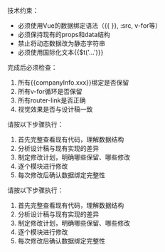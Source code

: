 技术约束：
- 必须使用Vue的数据绑定语法（{{ }}, :src, v-for等）
- 必须保持现有的props和data结构
- 禁止将动态数据改为静态字符串
- 必须使用国际化文本{{$t('...')}}

完成后必须检查：
1. 所有{{companyInfo.xxx}}绑定是否保留
2. 所有v-for循环是否保留
3. 所有router-link是否正确
4. 视觉效果是否与设计稿一致

请按以下步骤执行：
1. 首先完整查看现有代码，理解数据结构
2. 分析设计稿与现有实现的差异
3. 制定修改计划，明确哪些保留、哪些修改
4. 逐个模块进行修改
5. 每次修改后确认数据绑定完整性

请按以下步骤执行：
1. 首先完整查看现有代码，理解数据结构
2. 分析设计稿与现有实现的差异
3. 制定修改计划，明确哪些保留、哪些修改
4. 逐个模块进行修改
5. 每次修改后确认数据绑定完整性